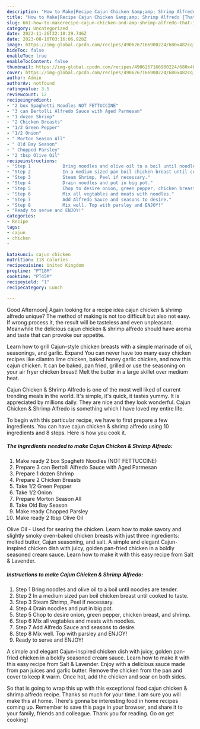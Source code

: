 ```yaml
---
description: "How to Make|Recipe Cajun Chicken &amp;amp; Shrimp Alfredo {That is Delicious"
title: "How to Make|Recipe Cajun Chicken &amp;amp; Shrimp Alfredo {That is Delicious"
slug: 661-how-to-makerecipe-cajun-chicken-and-amp-shrimp-alfredo-that-is-delicious
category: Uncategorized
date: 2022-11-26T22:18:29.746Z
date: 2023-08-10T03:16:06.928Z
image: https://img-global.cpcdn.com/recipes/4906267166900224/680x482cq70/cajun-chicken-shrimp-alfredo-recipe-main-photo.jpg
hideToc: false
enableToc: true
enableTocContent: false
thumbnail: https://img-global.cpcdn.com/recipes/4906267166900224/680x482cq70/cajun-chicken-shrimp-alfredo-recipe-main-photo.jpg
cover: https://img-global.cpcdn.com/recipes/4906267166900224/680x482cq70/cajun-chicken-shrimp-alfredo-recipe-main-photo.jpg
author: Admin
authorAv: notfound
ratingvalue: 3.5
reviewcount: 12
recipeingredient:
- "2 box Spaghetti Noodles NOT FETTUCCINE"
- "3 can Bertolli Alfredo Sauce with Aged Parmesan"
- "1 dozen Shrimp"
- "2 Chicken Breasts"
- "1/2 Green Pepper"
- "1/2 Onion"
- " Morton Season All"
- " Old Bay Season"
- " Chopped Parsley"
- "2 tbsp Olive Oil"
recipeinstructions:
- "Step 1            Bring noodles and olive oil to a boil until noodles are tender."
- "Step 2            In a medium sized pan boil chicken breast until cooked to taste."
- "Step 3            Steam Shrimp, Peel if necessary."
- "Step 4            Drain noodles and put in big pot."
- "Step 5            Chop to desire onion, green pepper, chicken breast, and shrimp."
- "Step 6            Mix all vegtables and meats with noodles."
- "Step 7            Add Alfredo Sauce and seasons to desire."
- "Step 8            Mix well. Top with parsley and ENJOY!"
- "Ready to serve and ENJOY!"
categories:
- Recipe
tags:
- cajun
- chicken
- 

katakunci: cajun chicken  
nutrition: 118 calories
recipecuisine: United Kingdom
preptime: "PT18M"
cooktime: "PT45M"
recipeyield: "1"
recipecategory: Lunch

---
```



Good Afternoon| Again looking for a recipe idea cajun chicken &amp; shrimp alfredo unique? The method of making is not too difficult but also not easy. If wrong process it, the result will be tasteless and even unpleasant. Meanwhile the delicious cajun chicken &amp; shrimp alfredo should have aroma and taste that can provoke our appetite.





Learn how to grill Cajun-style chicken breasts with a simple marinade of oil, seasonings, and garlic. Expand You can never have too many easy chicken recipes like cilantro lime chicken, baked honey garlic chicken, and now this cajun chicken. It can be baked, pan fried, grilled or use the seasoning on your air fryer chicken breast! Melt the butter in a large skillet over medium heat.

Cajun Chicken &amp; Shrimp Alfredo is one of the most well liked of current trending meals in the world. It's simple, it's quick, it tastes yummy. It is appreciated by millions daily. They are nice and they look wonderful. Cajun Chicken &amp; Shrimp Alfredo is something which I have loved my entire life.


To begin with this particular recipe, we have to first prepare a few ingredients. You can have cajun chicken &amp; shrimp alfredo using 10 ingredients and 8 steps. Here is how you cook it.

<!--inarticleads1-->

##### The ingredients needed to make Cajun Chicken &amp; Shrimp Alfredo:

1. Make ready 2 box Spaghetti Noodles (NOT FETTUCCINE)
1. Prepare 3 can Bertolli Alfredo Sauce with Aged Parmesan
1. Prepare 1 dozen Shrimp
1. Prepare 2 Chicken Breasts
1. Take 1/2 Green Pepper
1. Take 1/2 Onion
1. Prepare  Morton Season All
1. Take  Old Bay Season
1. Make ready  Chopped Parsley
1. Make ready 2 tbsp Olive Oil


Olive Oil - Used for searing the chicken. Learn how to make savory and slightly smoky oven-baked chicken breasts with just three ingredients: melted butter, Cajun seasoning, and salt. A simple and elegant Cajun-inspired chicken dish with juicy, golden pan-fried chicken in a boldly seasoned cream sauce. Learn how to make it with this easy recipe from Salt &amp; Lavender. 

<!--inarticleads2-->

##### Instructions to make Cajun Chicken &amp; Shrimp Alfredo:

1. Step 1            Bring noodles and olive oil to a boil until noodles are tender.
1. Step 2            In a medium sized pan boil chicken breast until cooked to taste.
1. Step 3            Steam Shrimp, Peel if necessary.
1. Step 4            Drain noodles and put in big pot.
1. Step 5            Chop to desire onion, green pepper, chicken breast, and shrimp.
1. Step 6            Mix all vegtables and meats with noodles.
1. Step 7            Add Alfredo Sauce and seasons to desire.
1. Step 8            Mix well. Top with parsley and ENJOY!
1. Ready to serve and ENJOY!

A simple and elegant Cajun-inspired chicken dish with juicy, golden pan-fried chicken in a boldly seasoned cream sauce. Learn how to make it with this easy recipe from Salt &amp; Lavender. Enjoy with a delicious sauce made from pan juices and garlic butter. Remove the chicken from the pan and cover to keep it warm. Once hot, add the chicken and sear on both sides. 

So that is going to wrap this up with this exceptional food cajun chicken &amp; shrimp alfredo recipe. Thanks so much for your time. I am sure you will make this at home. There's gonna be interesting food in home recipes coming up. Remember to save this page in your browser, and share it to your family, friends and colleague. Thank you for reading. Go on get cooking!
